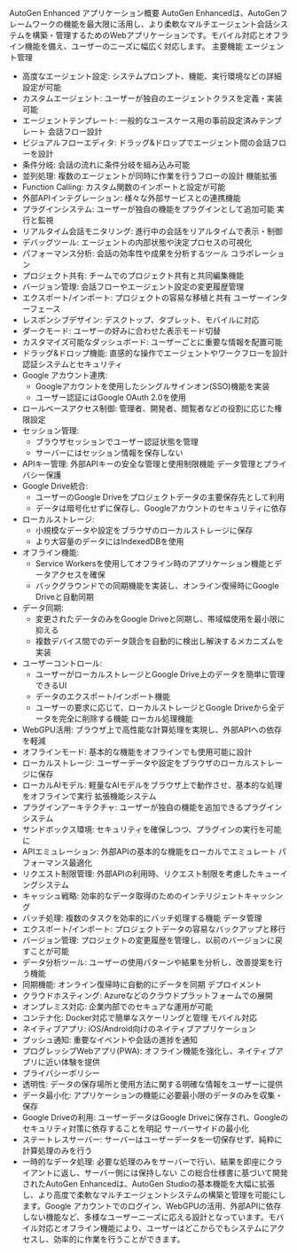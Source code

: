 AutoGen Enhanced
アプリケーション概要
AutoGen Enhancedは、AutoGenフレームワークの機能を最大限に活用し、より柔軟なマルチエージェント会話システムを構築・管理するためのWebアプリケーションです。モバイル対応とオフライン機能を備え、ユーザーのニーズに幅広く対応します。
主要機能
エージェント管理
* 高度なエージェント設定: システムプロンプト、機能、実行環境などの詳細設定が可能
* カスタムエージェント: ユーザーが独自のエージェントクラスを定義・実装可能
* エージェントテンプレート: 一般的なユースケース用の事前設定済みテンプレート
会話フロー設計
* ビジュアルフローエディタ: ドラッグ&ドロップでエージェント間の会話フローを設計
* 条件分岐: 会話の流れに条件分岐を組み込み可能
* 並列処理: 複数のエージェントが同時に作業を行うフローの設計
機能拡張
* Function Calling: カスタム関数のインポートと設定が可能
* 外部APIインテグレーション: 様々な外部サービスとの連携機能
* プラグインシステム: ユーザーが独自の機能をプラグインとして追加可能
実行と監視
* リアルタイム会話モニタリング: 進行中の会話をリアルタイムで表示・制御
* デバッグツール: エージェントの内部状態や決定プロセスの可視化
* パフォーマンス分析: 会話の効率性や成果を分析するツール
コラボレーション
* プロジェクト共有: チームでのプロジェクト共有と共同編集機能
* バージョン管理: 会話フローやエージェント設定の変更履歴管理
* エクスポート/インポート: プロジェクトの容易な移植と共有
ユーザーインターフェース
* レスポンシブデザイン: デスクトップ、タブレット、モバイルに対応
* ダークモード: ユーザーの好みに合わせた表示モード切替
* カスタマイズ可能なダッシュボード: ユーザーごとに重要な情報を配置可能
* ドラッグ&ドロップ機能: 直感的な操作でエージェントやワークフローを設計
認証システムとセキュリティ
* Google アカウント連携:
    * Googleアカウントを使用したシングルサインオン(SSO)機能を実装
    * ユーザー認証にはGoogle OAuth 2.0を使用
* ロールベースアクセス制御: 管理者、開発者、閲覧者などの役割に応じた権限設定
* セッション管理:
    * ブラウザセッションでユーザー認証状態を管理
    * サーバーにはセッション情報を保存しない
* APIキー管理: 外部APIキーの安全な管理と使用制限機能
データ管理とプライバシー保護
* Google Drive統合:
    * ユーザーのGoogle Driveをプロジェクトデータの主要保存先として利用
    * データは暗号化せずに保存し、Googleアカウントのセキュリティに依存
* ローカルストレージ:
    * 小規模なデータや設定をブラウザのローカルストレージに保存
    * より大容量のデータにはIndexedDBを使用
* オフライン機能:
    * Service Workersを使用してオフライン時のアプリケーション機能とデータアクセスを確保
    * バックグラウンドでの同期機能を実装し、オンライン復帰時にGoogle Driveと自動同期
* データ同期:
    * 変更されたデータのみをGoogle Driveと同期し、帯域幅使用を最小限に抑える
    * 複数デバイス間でのデータ競合を自動的に検出し解決するメカニズムを実装
* ユーザーコントロール:
    * ユーザーがローカルストレージとGoogle Drive上のデータを簡単に管理できるUI
    * データのエクスポート/インポート機能
    * ユーザーの要求に応じて、ローカルストレージとGoogle Driveから全データを完全に削除する機能
ローカル処理機能
* WebGPU活用: ブラウザ上で高性能な計算処理を実現し、外部APIへの依存を軽減
* オフラインモード: 基本的な機能をオフラインでも使用可能に設計
* ローカルストレージ: ユーザーデータや設定をブラウザのローカルストレージに保存
* ローカルAIモデル: 軽量なAIモデルをブラウザ上で動作させ、基本的な処理をオフラインで実行
拡張機能システム
* プラグインアーキテクチャ: ユーザーが独自の機能を追加できるプラグインシステム
* サンドボックス環境: セキュリティを確保しつつ、プラグインの実行を可能に
* APIエミュレーション: 外部APIの基本的な機能をローカルでエミュレート
パフォーマンス最適化
* リクエスト制限管理: 外部APIの利用時、リクエスト制限を考慮したキューイングシステム
* キャッシュ戦略: 効率的なデータ取得のためのインテリジェントキャッシング
* バッチ処理: 複数のタスクを効率的にバッチ処理する機能
データ管理
* エクスポート/インポート: プロジェクトデータの容易なバックアップと移行
* バージョン管理: プロジェクトの変更履歴を管理し、以前のバージョンに戻すことが可能
* データ分析ツール: ユーザーの使用パターンや結果を分析し、改善提案を行う機能
* 同期機能: オンライン復帰時に自動的にデータを同期
デプロイメント
* クラウドホスティング: Azureなどのクラウドプラットフォームでの展開
* オンプレミス対応: 企業内部でのセキュアな運用が可能
* コンテナ化: Docker対応で簡単なスケーリングと管理
モバイル対応
* ネイティブアプリ: iOS/Android向けのネイティブアプリケーション
* プッシュ通知: 重要なイベントや会話の進捗を通知
* プログレッシブWebアプリ(PWA): オフライン機能を強化し、ネイティブアプリに近い体験を提供
* プライバシーポリシー
* 透明性: データの保存場所と使用方法に関する明確な情報をユーザーに提供
* データ最小化: アプリケーションの機能に必要最小限のデータのみを収集・保存
* Google Driveの利用: ユーザーデータはGoogle Driveに保存され、Googleのセキュリティ対策に依存することを明記
サーバーサイドの最小化
* ステートレスサーバー: サーバーはユーザーデータを一切保存せず、純粋に計算処理のみを行う
* 一時的なデータ処理: 必要な処理のみをサーバーで行い、結果を即座にクライアントに返し、サーバー側には保持しない
この総合仕様書に基づいて開発されたAutoGen Enhancedは、AutoGen Studioの基本機能を大幅に拡張し、より高度で柔軟なマルチエージェントシステムの構築と管理を可能にします。Google アカウントでのログイン、WebGPUの活用、外部APIに依存しない機能など、多様なユーザーニーズに応える設計となっています。モバイル対応とオフライン機能により、ユーザーはどこからでもシステムにアクセスし、効率的に作業を行うことができます。
